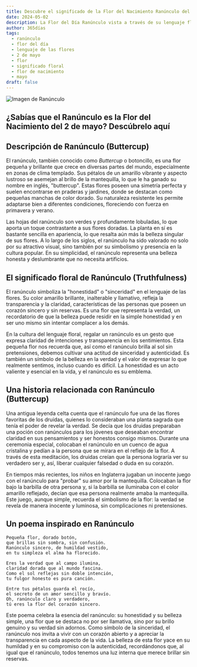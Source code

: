 ```yaml
---
title: Descubre el significado de la Flor del Nacimiento Ranúnculo del 2 de mayo
date: 2024-05-02
description: La Flor del Día Ranúnculo vista a través de su lenguaje floral e historias
author: 365días
tags:
  - ranúnculo
  - flor del día
  - lenguaje de las flores
  - 2 de mayo
  - flor
  - significado floral
  - flor de nacimiento
  - mayo
draft: false
---
```


![Imagen de Ranúnculo](https://cdn.pixabay.com/photo/2023/07/02/07/20/buttercup-8101494_1280.jpg#center#center)


## ¿Sabías que el Ranúnculo es la Flor del Nacimiento del 2 de mayo? Descúbrelo aquí

## Descripción de Ranúnculo (Buttercup)

El ranúnculo, también conocido como *Buttercup* o botoncillo, es una flor pequeña y brillante que crece en diversas partes del mundo, especialmente en zonas de clima templado. Sus pétalos de un amarillo vibrante y aspecto lustroso se asemejan al brillo de la mantequilla, lo que le ha ganado su nombre en inglés, "buttercup". Estas flores poseen una simetría perfecta y suelen encontrarse en praderas y jardines, donde se destacan como pequeñas manchas de color dorado. Su naturaleza resistente les permite adaptarse bien a diferentes condiciones, floreciendo con fuerza en primavera y verano.

Las hojas del ranúnculo son verdes y profundamente lobuladas, lo que aporta un toque contrastante a sus flores doradas. La planta en sí es bastante sencilla en apariencia, lo que resalta aún más la belleza singular de sus flores. A lo largo de los siglos, el ranúnculo ha sido valorado no solo por su atractivo visual, sino también por su simbolismo y presencia en la cultura popular. En su simplicidad, el ranúnculo representa una belleza honesta y deslumbrante que no necesita artificios.

## El significado floral de Ranúnculo (Truthfulness)

El ranúnculo simboliza la "honestidad" o "sinceridad" en el lenguaje de las flores. Su color amarillo brillante, inalterable y llamativo, refleja la transparencia y la claridad, características de las personas que poseen un corazón sincero y sin reservas. Es una flor que representa la verdad, un recordatorio de que la belleza puede residir en la simple honestidad y en ser uno mismo sin intentar complacer a los demás.

En la cultura del lenguaje floral, regalar un ranúnculo es un gesto que expresa claridad de intenciones y transparencia en los sentimientos. Esta pequeña flor nos recuerda que, así como el ranúnculo brilla al sol sin pretensiones, debemos cultivar una actitud de sinceridad y autenticidad. Es también un símbolo de la belleza en la verdad y el valor de expresar lo que realmente sentimos, incluso cuando es difícil. La honestidad es un acto valiente y esencial en la vida, y el ranúnculo es su emblema.

## Una historia relacionada con Ranúnculo (Buttercup)

Una antigua leyenda celta cuenta que el ranúnculo fue una de las flores favoritas de los druidas, quienes lo consideraban una planta sagrada que tenía el poder de revelar la verdad. Se decía que los druidas preparaban una poción con ranúnculos para los jóvenes que deseaban encontrar claridad en sus pensamientos y ser honestos consigo mismos. Durante una ceremonia especial, colocaban el ranúnculo en un cuenco de agua cristalina y pedían a la persona que se mirara en el reflejo de la flor. A través de esta meditación, los druidas creían que la persona lograría ver su verdadero ser y, así, liberar cualquier falsedad o duda en su corazón.

En tiempos más recientes, los niños en Inglaterra jugaban un inocente juego con el ranúnculo para "probar" su amor por la mantequilla. Colocaban la flor bajo la barbilla de otra persona y, si la barbilla se iluminaba con el color amarillo reflejado, decían que esa persona realmente amaba la mantequilla. Este juego, aunque simple, recuerda el simbolismo de la flor: la verdad se revela de manera inocente y luminosa, sin complicaciones ni pretensiones.

## Un poema inspirado en Ranúnculo

```  
Pequeña flor, dorado botón,  
que brillas sin sombra, sin confusión.  
Ranúnculo sincero, de humildad vestido,  
en tu simpleza el alma ha florecido.

Eres la verdad que al campo ilumina,  
claridad dorada que al mundo fascina.  
Como el sol reflejas sin doble intención,  
tu fulgor honesto es pura canción.

Entre tus pétalos guarda el rocío,  
el secreto de un amor sencillo y bravío.  
Oh, ranúnculo claro y verdadero,  
tú eres la flor del corazón sincero.
```

Este poema celebra la esencia del ranúnculo: su honestidad y su belleza simple, una flor que se destaca no por ser llamativa, sino por su brillo genuino y su verdad sin adornos. Como símbolo de la sinceridad, el ranúnculo nos invita a vivir con un corazón abierto y a apreciar la transparencia en cada aspecto de la vida. La belleza de esta flor yace en su humildad y en su compromiso con la autenticidad, recordándonos que, al igual que el ranúnculo, todos tenemos una luz interna que merece brillar sin reservas.